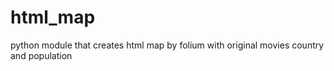 # html_map
python module that creates html map by folium with original movies country  and population 
